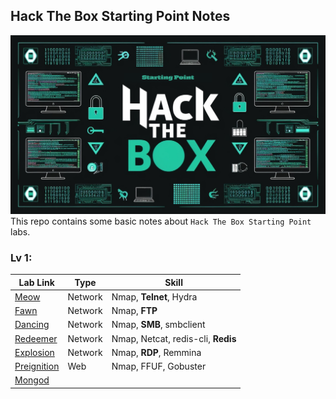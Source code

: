 ## Hack The Box Starting Point Notes
![banner](banner.png)
This repo contains some basic notes about `Hack The Box Starting Point` labs.
### Lv 1:
| Lab Link | Type | Skill |
|---|---|---|
|[Meow](./T1_Meow/README.md)| Network | Nmap, **Telnet**, Hydra|
|[Fawn](./T1_fawn/README.md)| Network | Nmap, **FTP**|
|[Dancing](./T1_dancing/README.md)| Network | Nmap, **SMB**, smbclient|
|[Redeemer](./T1_Redeemer/README.md)| Network | Nmap, Netcat, redis-cli, **Redis**|
|[Explosion](./T1_explosion/README.md)| Network | Nmap, **RDP**, Remmina|
|[Preignition](./T1_preignition/README.md)| Web | Nmap, FFUF, Gobuster |
|[Mongod](./T1_mongod/README.md)| | |
